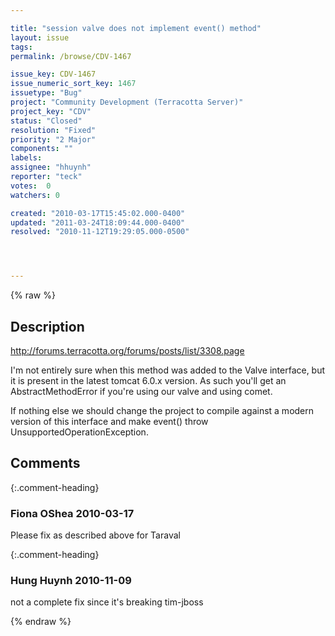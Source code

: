 ```yaml
---

title: "session valve does not implement event() method"
layout: issue
tags: 
permalink: /browse/CDV-1467

issue_key: CDV-1467
issue_numeric_sort_key: 1467
issuetype: "Bug"
project: "Community Development (Terracotta Server)"
project_key: "CDV"
status: "Closed"
resolution: "Fixed"
priority: "2 Major"
components: ""
labels: 
assignee: "hhuynh"
reporter: "teck"
votes:  0
watchers: 0

created: "2010-03-17T15:45:02.000-0400"
updated: "2011-03-24T18:09:44.000-0400"
resolved: "2010-11-12T19:29:05.000-0500"




---
```


{% raw %}

## Description

<div markdown="1" class="description">

http://forums.terracotta.org/forums/posts/list/3308.page

I'm not entirely sure when this method was added to the Valve interface, but it is present in the latest tomcat 6.0.x version. As such you'll get an AbstractMethodError if you're using our valve and using comet. 

If nothing else we should change the project to compile against a modern version of this interface and make event() throw UnsupportedOperationException. 

</div>

## Comments


{:.comment-heading}
### **Fiona OShea** <span class="date">2010-03-17</span>

<div markdown="1" class="comment">

Please fix as described above for Taraval 

</div>


{:.comment-heading}
### **Hung Huynh** <span class="date">2010-11-09</span>

<div markdown="1" class="comment">

not a complete fix since it's breaking tim-jboss

</div>



{% endraw %}
